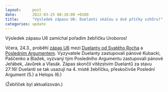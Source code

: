 ```yaml
---
layout:     post
date:       2022-03-25 08:10:00 +0100
title:      "Výsledek zápasu U6: Duelanti skáčou o dvě příčky vzhůru!"
categories: update
---
```


Výsledek zápasu U6 zamíchal pořadím žebříčku Uroboros!

Včera, 24.3., proběhl [zápas U6](/challenges/u006) mezi [Duelanty od Svatého Rocha](https://www.facebook.com/duelanti) a [Posledním Argumentem](https://www.facebook.com/posledni.argument).
Vyzyvatele Duelanty zastupovali pánové Kubacki, Paščenko a Blažek, vyzvaný tým Posledního Argumentu zastupovali pánové Jeřábek, Javůrek a Vlasák.
Zápas skončil vítězstvím Duelantů za stavu 27:16!
Duelanti se tak usazují na 4. místě žebříčku, přeskočivše Poslední Argument (5.) a Helops (6.)

(Žebříček byl aktualizován.)
